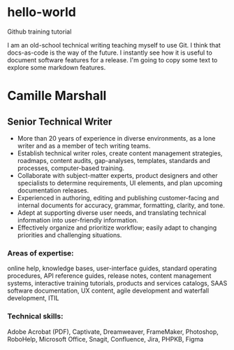 # hello-world
Github training tutorial

I am an old-school technical writing teaching myself to use Git. I think that docs-as-code is the way of the future.
I instantly see how it is useful to document software features for a release. I'm going to copy some text to explore some markdown features.

# Camille Marshall
## Senior Technical Writer
- More than 20 years of experience in diverse environments, as a lone writer and as a
member of tech writing teams.
- Establish technical writer roles, create content management strategies, roadmaps, content
audits, gap-analyses, templates, standards and processes, computer-based training.
- Collaborate with subject-matter experts, product designers and other specialists to
determine requirements, UI elements, and plan upcoming documentation releases.
- Experienced in authoring, editing and publishing customer-facing and internal documents
for accuracy, grammar, formatting, clarity, and tone.
- Adept at supporting diverse user needs, and translating technical information into
user-friendly information.
- Effectively organize and prioritize workflow; easily adapt to changing priorities and
challenging situations.

### Areas of expertise:
online help, knowledge bases, user-interface guides, standard operating procedures, API reference
guides, release notes, content management systems, interactive training tutorials, products and
services catalogs, SAAS software documentation, UX content, agile development and waterfall
development, ITIL

### Technical skills:
Adobe Acrobat (PDF), Captivate, Dreamweaver, FrameMaker, Photoshop, RoboHelp, Microsoft
Office, Snagit, Confluence, Jira, PHPKB, Figma
